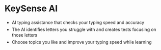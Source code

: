 # KeySense AI

-   AI typing assistance that checks your typing speed and accuracy
-   The AI identifies letters you struggle with and creates tests focusing on
    those letters
-   Choose topics you like and improve your typing speed while learning
